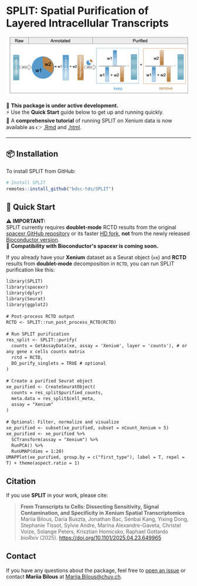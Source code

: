 # SPLIT: Spatial Purification of Layered Intracellular Transcripts

![](vignettes/plots/SPLIT_schema.png)

🚧 **This package is under active development.**\
⚡ Use the **Quick Start** guide below to get up and running quickly.\
📖 A **comprehensive tutorial** of running SPLIT on Xenium data is now available as 👉 [.Rmd](https://github.com/bdsc-tds/SPLIT/blob/main/vignettes/Run_RCTD_and_SPLIT_on_Xenium.Rmd) and [.html](https://github.com/bdsc-tds/SPLIT/blob/main/doc/Run_RCTD_and_SPLIT_on_Xenium.html).

------------------------------------------------------------------------

## 📦 Installation

To install SPLIT from GitHub:

``` r
# Install SPLIT
remotes::install_github("bdsc-tds/SPLIT")
```

## 🚀 Quick Start

⚠️ **IMPORTANT:**\
SPLIT currently requires **doublet-mode** RCTD results from the original [spacexr GitHub repository](https://github.com/dmcable/spacexr) or its faster [HD fork](https://github.com/jpromeror/spacexr/tree/HD), **not** from the newly released [Bioconductor version](https://www.bioconductor.org/packages/release/bioc/html/spacexr.html).\
🚧 **Compatibility with Bioconductor's spacexr is coming soon.**

If you already have your **Xenium** dataset as a Seurat object (`xe`) and **RCTD** results from **doublet-mode** decomposition in `RCTD`, you can run SPLIT purification like this:

```{r}
library(SPLIT)
library(spacexr)
library(dplyr)
library(Seurat)
library(ggplot2)

# Post-process RCTD output
RCTD <- SPLIT::run_post_process_RCTD(RCTD)

# Run SPLIT purification
res_split <- SPLIT::purify(
  counts = GetAssayData(xe, assay = 'Xenium', layer = 'counts'), # or any gene x cells counts matrix
  rctd = RCTD,
  DO_purify_singlets = TRUE # optional
)

# Create a purified Seurat object
xe_purified <- CreateSeuratObject(
  counts = res_split$purified_counts,
  meta.data = res_split$cell_meta,
  assay = "Xenium"
)

# Optional: Filter, normalize and visualize
xe_purified <- subset(xe_purified, subset = nCount_Xenium > 5)
xe_purified <- xe_purified %>%
  SCTransform(assay = "Xenium") %>%
  RunPCA() %>%
  RunUMAP(dims = 1:20)
UMAPPlot(xe_purified, group.by = c("first_type"), label = T, repel = T) + theme(aspect.ratio = 1)
```

## Citation

If you use **SPLIT** in your work, please cite:

> **From Transcripts to Cells: Dissecting Sensitivity, Signal Contamination, and Specificity in Xenium Spatial Transcriptomics**\
> Mariia Bilous, Daria Buszta, Jonathan Bac, Senbai Kang, Yixing Dong, Stephanie Tissot, Sylvie Andre, Marina Alexandre-Gaveta, Christel Voize, Solange Peters, Krisztian Homicsko, Raphael Gottardo\
> *bioRxiv* (2025). <https://doi.org/10.1101/2025.04.23.649965>

## Contact

If you have any questions about the package, feel free to [open an issue](https://github.com/bdsc-tds/SPLIT/issues) or contact **Mariia Bilous** at [Mariia.Bilous\@chuv.ch](mailto:Mariia.Bilous@chuv.ch).
